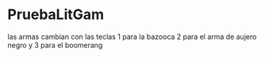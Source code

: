 # PruebaLitGam
las armas cambian con las teclas 1 para la bazooca 2 para el arma de aujero negro y 3 para el boomerang
